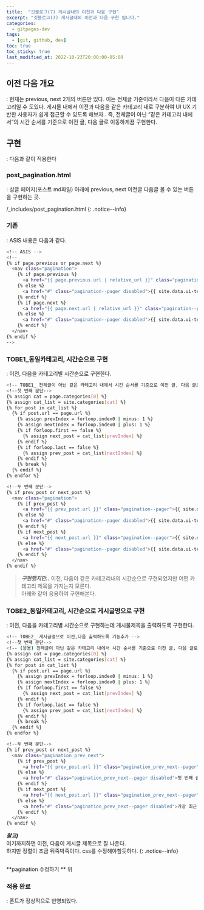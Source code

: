 ```yaml
---
title:  "깃블로그(7) 게시글내의 이전과 다음 구현"
excerpt: "깃블로그(7) 게시글내의 이전과 다음 구현 입니다."
categories:
  - gitpages-dev
tags:
  - [git, github, dev]
toc: true
toc_sticky: true
last_modified_at: 2022-10-23T20:00:00-05:00
---
```


## 이전 다음 개요
  : 현재는 previous, next 2개의 버튼만 있다. 이는 전체글 기준이라서 다음이 다른 카테고리일 수 도있다. 게시물 내에서 이전과 다음을 같은 카테고리 내로 구분하여 UI UX 기반한 사용자가 쉽게 접근할 수 있도록 해보자.. 즉, 전체글이 아닌 “같은 카테고리 내에서”의 시간 순서를 기준으로 이전 글, 다음 글로 이동하게끔 구현한다.


## 구현
  : 다음과 같이 적용한다

### post_pagination.html 
  : 싱글 페이지(포스트 md파일) 아래에 previous, next 이전글 다음글 볼 수 있는 버튼을 구현하는 곳.

/_includes/post_pagination.html
{: .notice--info}

### 기존
  : ASIS 내용은 다음과 같다.

```bash
<!-- ASIS -->
<!--
{% if page.previous or page.next %}
  <nav class="pagination">
    {% if page.previous %}
      <a href="{{ page.previous.url | relative_url }}" class="pagination--pager" title="{{ page.previous.title | markdownify | strip_html }}">{{ site.data.ui-text[site.locale].pagination_previous | default: "Previous" }}</a>
    {% else %}
      <a href="#" class="pagination--pager disabled">{{ site.data.ui-text[site.locale].pagination_previous | default: "Previous" }}</a>
    {% endif %}
    {% if page.next %}
      <a href="{{ page.next.url | relative_url }}" class="pagination--pager" title="{{ page.next.title | markdownify | strip_html }}">{{ site.data.ui-text[site.locale].pagination_next | default: "Next" }}</a>
    {% else %}
      <a href="#" class="pagination--pager disabled">{{ site.data.ui-text[site.locale].pagination_next | default: "Next" }}</a>
    {% endif %}
  </nav>
{% endif %}
-->

```
  
  
### TOBE1_동일카테고리, 시간순으로 구현
  : 이전, 다음을 카테고리별 시간순으로 구현한다.

```bash
<!-- TOBE1_ 전체글이 아닌 같은 카테고리 내에서 시간 순서를 기준으로 이전 글, 다음 글로 이동 -->
<!--첫 번째 문단-->
{% assign cat = page.categories[0] %}
{% assign cat_list = site.categories[cat] %}
{% for post in cat_list %}
  {% if post.url == page.url %}
  	{% assign prevIndex = forloop.index0 | minus: 1 %}
  	{% assign nextIndex = forloop.index0 | plus: 1 %}
  	{% if forloop.first == false %}
  	  {% assign next_post = cat_list[prevIndex] %}
  	{% endif %}
  	{% if forloop.last == false %}
  	  {% assign prev_post = cat_list[nextIndex] %}
  	{% endif %}
  	{% break %}
  {% endif %}
{% endfor %}

<!--두 번째 문단-->
{% if prev_post or next_post %}
  <nav class="pagination">
    {% if prev_post %}
      <a href="{{ prev_post.url }}" class="pagination--pager">{{ site.data.ui-text[site.locale].pagination_previous | default: "Previous" }}</a>
    {% else %}
      <a href="#" class="pagination--pager disabled">{{ site.data.ui-text[site.locale].pagination_previous | default: "Previous" }}</a>
    {% endif %}
    {% if next_post %}
      <a href="{{ next_post.url }}" class="pagination--pager">{{ site.data.ui-text[site.locale].pagination_next | default: "Next" }}</a>
    {% else %}
      <a href="#" class="pagination--pager disabled">{{ site.data.ui-text[site.locale].pagination_next | default: "Next" }}</a>
    {% endif %}
  </nav>
{% endif %}

```

> ***구현했지만..***
> 이전, 다음이 같은 카테고리내의 시간순으로 구현되었지만 
> 어떤 카테고리 제목을 가지는지 모른다.   
> 아래와 같이 응용하여 구현해본다.


### TOBE2_동일카테고리, 시간순으로 게시글명으로 구현
  : 이전, 다음을 카테고리별 시간순으로 구현하는데 게시물제목을 출력하도록 구현한다.

```bash
<!-- TOBE2_ 게시글명으로 이전,다음 출력하도록 기능추가 -->
<!--첫 번째 문단-->
<!-- (응용) 전체글이 아닌 같은 카테고리 내에서 시간 순서를 기준으로 이전 글, 다음 글로 이동 -->
{% assign cat = page.categories[0] %}
{% assign cat_list = site.categories[cat] %}
{% for post in cat_list %}
  {% if post.url == page.url %}
  	{% assign prevIndex = forloop.index0 | minus: 1 %}
  	{% assign nextIndex = forloop.index0 | plus: 1 %}
  	{% if forloop.first == false %}
  	  {% assign next_post = cat_list[prevIndex] %}
  	{% endif %}
  	{% if forloop.last == false %}
  	  {% assign prev_post = cat_list[nextIndex] %}
  	{% endif %}
  	{% break %}
  {% endif %}
{% endfor %}

<!--두 번째 문단-->
{% if prev_post or next_post %}
  <nav class="pagination_prev_next">
    {% if prev_post %}
      <a href="{{ prev_post.url }}" class="pagination_prev_next--pager"><span class="prev_next">이전 글  &nbsp</span>{{ prev_post.title }}</a>
    {% else %}
      <a href="#" class="pagination_prev_next--pager disabled">첫 번째 글입니다</a>
    {% endif %}
    {% if next_post %}
      <a href="{{ next_post.url }}" class="pagination_prev_next--pager"><span class="prev_next">다음 글  &nbsp  </span>{{ next_post.title }}</a>
    {% else %}
      <a href="#" class="pagination_prev_next--pager disabled">가장 최근 글입니다</a>
    {% endif %}
  </nav>
{% endif %}

```

***참고)***  
여기까지하면 이전, 다음이 게시글 제목으로 잘 나온다.   
하지만 정렬이 조금 뒤죽박죽이다. css를 수정해야할듯하다.
{: .notice--info}
  



```bash
```

**pagination 수정하기 ** 
위 








### 적용 완료
  : 폰트가 정상적으로 반영되었다. 
